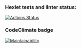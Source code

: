 ### Hexlet tests and linter status:
[![Actions Status](https://github.com/Marre-86/php-project-lvl1/workflows/hexlet-check/badge.svg)](https://github.com/Marre-86/php-project-lvl1/actions)
### CodeClimate badge
[![Maintainability](https://api.codeclimate.com/v1/badges/64614f84b40771afba61/maintainability)](https://codeclimate.com/github/Marre-86/php-project-lvl1/maintainability)
